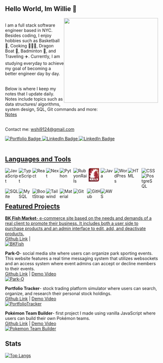 ## Hello World, Im Willie 👋 
<img align="right" width="310px" height="280px" src="https://media.tenor.com/2uyENRmiUt0AAAAC/coding.gif">

######
I am a full stack software engineer based in NYC. Besides coding, I enjoy hobbies such as Basketball 🏀, Cooking 🧑🏻‍🍳, Dragon Boat 🚣, Badminton 🏸, and Traveling ✈️. Currently, I am studying everyday to achieve my goal of becoming a better engineer day by day. 
######
Below is where I keep my notes that I update daily. Notes include topics such as data structures/ algorithms, system design, SQL, Git commands and more:
<br/>
[Notes](https://github.com/wshi9124/data-structures-algorithms-and-system-design-notes)
######
Contact me: wshi9124@gmail.com
<div id="badges">
   <a href="https://wshi9124.github.io/PortfolioSite/">
    <img src="https://custom-icon-badges.demolab.com/badge/-Portfolio%20Website-purple?style=for-the-badge&logoColor=white&logo=repo" alt="Portfolio Badge"
  </a>
  <a href="https://www.linkedin.com/in/willie-shi">
    <img src="https://img.shields.io/badge/LinkedIn-blue?style=for-the-badge&logo=linkedin&logoColor=white" alt="LinkedIn Badge"
  </a>
   <a href="https://dev.to/wshi9124">
    <img src=https://custom-icon-badges.demolab.com/badge/-Blog-orange?style=for-the-badge&logo=comment-discussion&logoColor=black alt="LinkedIn Badge"
  </a>
</div>
  

<br/>

## Languages and Tools
<img align="left" alt="JavaScript" width="45px" src="https://cdn.jsdelivr.net/gh/devicons/devicon/icons/javascript/javascript-plain.svg" />
<img align="left" alt="TypeScript" width="45px" src="https://cdn.jsdelivr.net/gh/devicons/devicon/icons/typescript/typescript-plain.svg" />
<img align="left" alt="React" width="45px" src="https://cdn.jsdelivr.net/gh/devicons/devicon/icons/react/react-original-wordmark.svg" />
<img align="left" alt="Next" width="45px" src="https://cdn.jsdelivr.net/gh/devicons/devicon/icons/nextjs/nextjs-line.svg" />
<img align="left" alt="Python" width="45px" src="https://cdn.jsdelivr.net/gh/devicons/devicon/icons/python/python-original-wordmark.svg" />
<img align="left" alt="RubyonRails" width="45px" src="https://cdn.jsdelivr.net/gh/devicons/devicon/icons/ruby/ruby-plain-wordmark.svg" />
<img align="left" alt="Ruby" width="45px" src="https://github.com/devicons/devicon/blob/master/icons/rails/rails-original-wordmark.svg" />
<img align="left" alt="Java" width="45px" src="https://cdn.jsdelivr.net/gh/devicons/devicon/icons/java/java-original-wordmark.svg" />
<img align="left" alt="WordPress" width="45px" src="https://cdn.jsdelivr.net/gh/devicons/devicon/icons/wordpress/wordpress-plain-wordmark.svg" />
<img align="left" alt="HTML" width="45px" src="https://cdn.jsdelivr.net/gh/devicons/devicon/icons/html5/html5-plain.svg" />
<img align="left" alt="CSS" width="45px" src="https://cdn.jsdelivr.net/gh/devicons/devicon/icons/css3/css3-plain.svg" />
<img align="left" alt="PostgreSQL" width="45px" src="https://cdn.jsdelivr.net/gh/devicons/devicon/icons/postgresql/postgresql-plain-wordmark.svg" />
<img align="left" alt="SQLite" width="45px" src="https://cdn.jsdelivr.net/gh/devicons/devicon/icons/sqlite/sqlite-original.svg" />
<img align="left" alt="MySQL" width="45px" src="https://cdn.jsdelivr.net/gh/devicons/devicon/icons/mysql/mysql-original.svg"  />
<img align="left" alt="BootStrap" width="45px" src="https://cdn.jsdelivr.net/gh/devicons/devicon/icons/bootstrap/bootstrap-plain.svg" />
<img align="left" alt="Tailwind" width="45px" src="https://cdn.jsdelivr.net/gh/devicons/devicon@latest/icons/tailwindcss/tailwindcss-original.svg" />
<img align="left" alt="Material" width="45px" src="https://cdn.jsdelivr.net/gh/devicons/devicon/icons/materialui/materialui-original.svg" />
<img align="left" alt="Git" width="45px" src="https://cdn.jsdelivr.net/gh/devicons/devicon/icons/git/git-plain-wordmark.svg" />
<img align="left" alt="GitHub" width="45px" src="https://cdn.jsdelivr.net/gh/devicons/devicon/icons/github/github-original.svg" />  
<img align="left" alt="AWS" width="45px" src="https://cdn.jsdelivr.net/gh/devicons/devicon/icons/amazonwebservices/amazonwebservices-plain-wordmark.svg" />  

<br/>
<br/>
<br/>
<br/>
<br/>

## Featured Projects
**BK Fish Market**- e-commerce site based on the needs and demands of a real client to promote their business. It includes both a user side to purchase products and an admin interface to edit, add, and deactivate products. 
<br/>
[Github Link](https://github.com/wshi9124/BK-Fish-Market) |
<br/>
[<img alt="BKFish" width="400px" src=https://user-images.githubusercontent.com/104730743/193691309-0a6f4c55-ba09-4411-9a20-5247adebead5.png />](http://100.26.188.139:4000/home)

**Park-O**- social media site where users can organize park sporting events. This website features a real time messaging system that utilizes websockets and an access system where event admins can accept or decline members to their events. 
<br/>
[Github Link](https://github.com/wshi9124/Sports-park-organizer) | [Demo Video](https://youtu.be/Z8HKBXoNswg)
<br/>
[<img alt="Park-O" width="400px" src="https://user-images.githubusercontent.com/104730743/201763789-8808daaf-5ddf-4bf2-929d-a49b89db4e68.png" />](https://www.youtube.com/watch?v=Z8HKBXoNswg&ab_channel=WillieShi)

**Portfolio Tracker**- stock trading platform simulator where users can search, organize, and research their personal stock holdings. 
<br/>
[Github Link](https://github.com/wshi9124/Portfolio-Tracker-) | [Demo Video](https://youtu.be/juVxJYn8nlE)
<br/>
[<img alt="PortfolioTracker" width="400px" src="https://user-images.githubusercontent.com/104730743/199075182-af3b80b1-470b-4735-8855-91d4d0892dee.png" />](https://www.youtube.com/watch?v=juVxJYn8nlE&ab_channel=WillieShi)

**Pokémon Team Builder**- first project I made using vanilla JavaScript where users can build their own Pokémon teams.
<br/>
[Github Link](https://github.com/wshi9124/Pokemon-Team-Builder) | [Demo Video](https://youtu.be/EyGGHUOkxjY)
<br/>
[<img alt="Pokemon Team Builder" width="400px" src="https://user-images.githubusercontent.com/104730743/196293854-a3635144-4c8e-4311-993a-3e05475ce817.png" />](https://www.youtube.com/watch?v=EyGGHUOkxjY&ab_channel=WillieShi)

## Stats
[![Top Langs](https://github-readme-stats.vercel.app/api/top-langs/?username=wshi9124&layout=compact&theme=vision-friendly-dark)](https://github.com/anuraghazra/github-readme-stats)






